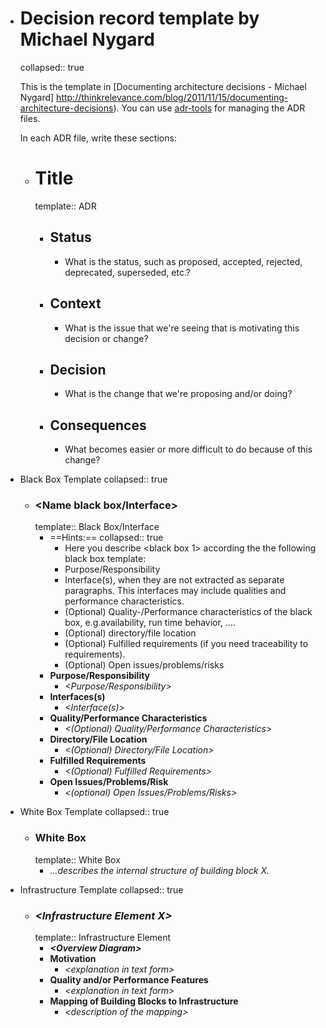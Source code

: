 - # Decision record template by Michael Nygard
  collapsed:: true
  
  This is the template in [Documenting architecture decisions - Michael Nygard] http://thinkrelevance.com/blog/2011/11/15/documenting-architecture-decisions). You can use [adr-tools](https://github.com/npryce/adr-tools) for managing the ADR files.
  
  In each ADR file, write these sections:
	- # Title
	  template:: ADR
		- ## Status
			- What is the status, such as proposed, accepted, rejected, deprecated, superseded, etc.?
		- ## Context
			- What is the issue that we're seeing that is motivating this decision or change?
		- ## Decision
			- What is the change that we're proposing and/or doing?
		- ## Consequences
			- What becomes easier or more difficult to do because of this change?
- Black Box Template
  collapsed:: true
	- ### \<Name black box/Interface>
	  template:: Black Box/Interface
		- ==Hints:==
		  collapsed:: true
			- Here you describe \<black box 1> according the the following black box template:
			- Purpose/Responsibility
			- Interface(s), when they are not extracted as separate paragraphs.   This interfaces may include qualities and performance characteristics.
			- (Optional) Quality-/Performance characteristics of the black box, e.g.availability, run time behavior, ....
			- (Optional) directory/file location
			- (Optional) Fulfilled requirements (if you need traceability to requirements).
			- (Optional) Open issues/problems/risks
		- **Purpose/Responsibility**
			- *\<Purpose/Responsibility>*
		- **Interfaces(s)**
			- *\<Interface(s)>*
		- **Quality/Performance Characteristics**
			- *\<(Optional) Quality/Performance Characteristics>*
		- **Directory/File Location**
			- *\<(Optional) Directory/File Location>*
		- **Fulfilled Requirements**
			- *\<(Optional) Fulfilled Requirements>*
		- **Open Issues/Problems/Risk**
			- *\<(optional) Open Issues/Problems/Risks>*
- White Box Template
  collapsed:: true
	- ### White Box *<building block X>*
	  template:: White Box
		- *...describes the internal structure of building block X.*
- Infrastructure Template
  collapsed:: true
	- ### *\<Infrastructure Element X>*
	  template:: Infrastructure Element
		- ***\<Overview Diagram>***
		- **Motivation**
			- *\<explanation in text form>*
		- **Quality and/or Performance Features**
			- *\<explanation in text form>*
		- **Mapping of Building Blocks to Infrastructure**
			- *\<description of the mapping>*